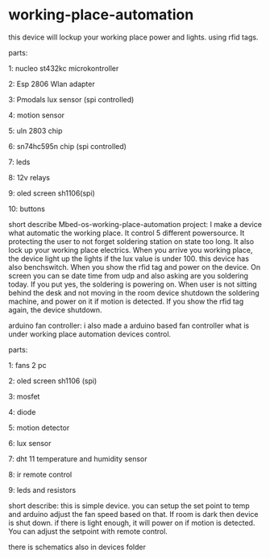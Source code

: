 # working-place-automation
this device will lockup your working place power and lights. using rfid tags.

parts:

1: nucleo st432kc microkontroller

2: Esp 2806 Wlan adapter

3: Pmodals lux sensor (spi controlled)

4: motion sensor

5: uln 2803 chip

6: sn74hc595n chip (spi controlled)

7: leds

8: 12v relays

9: oled screen sh1106(spi)

10: buttons


short describe Mbed-os-working-place-automation project:
 I make a device what automatic the working place. It control 5 different powersource. It protecting the user to not forget soldering station on state too long. It also lock up your working place electrics. When you arrive you working place, the device light up the lights if the lux value is under  100. this device has also benchswitch. When you show the rfid tag and power on the device. On screen you can se date time from udp and also asking are you soldering today. If you put yes, the soldering is powering on. When user is not sitting behind the desk and not moving in the room device shutdown the soldering machine, and power on it if motion is detected. If you show the rfid tag again, the device shutdown. 


arduino fan controller:
 i also made a arduino based fan controller what is under working place automation devices control.
 
 parts:
 
 1: fans 2 pc
 
 2: oled screen sh1106 (spi)
 
 3: mosfet
 
 4: diode
 
 5: motion detector
 
 6: lux sensor
 
 7: dht 11 temperature and humidity sensor
 
 8: ir remote control
 
 9: leds and resistors
 

 short describe:
 this is simple device. you can setup the set point to temp and arduino adjust the fan speed based on that. If room is dark then device is shut down. if there is light
 enough, it will power on if motion is detected. You can adjust the setpoint with remote control.

 there is schematics also in devices folder

 

